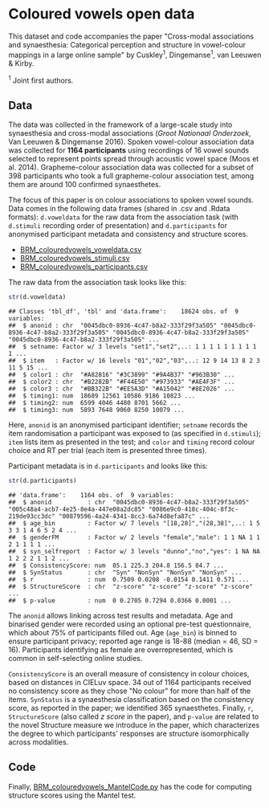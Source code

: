 Coloured vowels open data
================

This dataset and code accompanies the paper "Cross-modal associations and synaesthesia: Categorical perception and structure in vowel-colour mappings in a large online sample" by Cuskley<sup>1</sup>, Dingemanse<sup>1</sup>, van Leeuwen & Kirby.

<sup>1</sup> Joint first authors.

Data
----

The data was collected in the framework of a large-scale study into synaesthesia and cross-modal associations (*Groot Nationaal Onderzoek*, Van Leeuwen & Dingemanse 2016). Spoken vowel-colour association data was collected for **1164 participants** using recordings of 16 vowel sounds selected to represent points spread through acoustic vowel space (Moos et al. 2014). Grapheme-colour association data was collected for a subset of 398 participants who took a full grapheme-colour association test, among them are around 100 confirmed synaesthetes.

The focus of this paper is on colour associations to spoken vowel sounds. Data comes in the following data frames (shared in .csv and .Rdata formats): `d.voweldata` for the raw data from the association task (with `d.stimuli` recording order of presentation) and `d.participants` for anonymised participant metadata and consistency and structure scores.

-   [BRM\_colouredvowels\_voweldata.csv](/BRM_colouredvowels_voweldata.csv)
-   [BRM\_colouredvowels\_stimuli.csv](/BRM_colouredvowels_stimuli.csv)
-   [BRM\_colouredvowels\_participants.csv](/BRM_colouredvowels_participants.csv)

The raw data from the association task looks like this:

``` r
str(d.voweldata)
```

    ## Classes 'tbl_df', 'tbl' and 'data.frame':    18624 obs. of  9 variables:
    ##  $ anonid : chr  "0045dbc0-8936-4c47-b8a2-333f29f3a505" "0045dbc0-8936-4c47-b8a2-333f29f3a505" "0045dbc0-8936-4c47-b8a2-333f29f3a505" "0045dbc0-8936-4c47-b8a2-333f29f3a505" ...
    ##  $ setname: Factor w/ 3 levels "set1","set2",..: 1 1 1 1 1 1 1 1 1 1 ...
    ##  $ item   : Factor w/ 16 levels "01","02","03",..: 12 9 14 13 8 2 3 11 5 15 ...
    ##  $ color1 : chr  "#A82816" "#3C3899" "#9A4B37" "#963B30" ...
    ##  $ color2 : chr  "#B2282B" "#F44E50" "#973933" "#AE4F3F" ...
    ##  $ color3 : chr  "#BB322B" "#EE5A3D" "#A15042" "#8E2026" ...
    ##  $ timing1: num  18689 12561 10586 9186 10823 ...
    ##  $ timing2: num  6599 4046 4480 8701 5662 ...
    ##  $ timing3: num  5893 7648 9060 8250 10079 ...

Here, `anonid` is an anonymised participant identifier; `setname` records the item randomisation a participant was exposed to (as specified in `d.stimuli`); `item` lists item as presented in the test; and `color` and `timing` record colour choice and RT per trial (each item is presented three times).

Participant metadata is in `d.participants` and looks like this:

``` r
str(d.participants)
```

    ## 'data.frame':    1164 obs. of  9 variables:
    ##  $ anonid          : chr  "0045dbc0-8936-4c47-b8a2-333f29f3a505" "005c48a4-acb7-4e25-8e4a-447e08a2dc85" "0086e9c0-418c-404c-8f3c-219de93cc3dc" "00879596-4a24-4341-8cc3-6a74d8efa87c" ...
    ##  $ age_bin         : Factor w/ 7 levels "[18,28]","(28,38]",..: 1 5 3 3 1 4 6 5 2 4 ...
    ##  $ genderFM        : Factor w/ 2 levels "female","male": 1 1 NA 1 1 2 1 1 1 1 ...
    ##  $ syn_selfreport  : Factor w/ 3 levels "dunno","no","yes": 1 NA NA 1 2 2 2 1 1 2 ...
    ##  $ ConsistencyScore: num  85.1 225.3 204.8 156.5 84.7 ...
    ##  $ SynStatus       : chr  "Syn" "NonSyn" "NonSyn" "NonSyn" ...
    ##  $ r               : num  0.7509 0.0208 -0.0154 0.1411 0.571 ...
    ##  $ StructureScore  : chr  "z-score" "z-score" "z-score" "z-score" ...
    ##  $ p-value         : num  0 0.2705 0.7294 0.0366 0.0001 ...

The `anonid` allows linking across test results and metadata. Age and binarised gender were recorded using an optional pre-test questionnaire, which about 75% of participants filled out. Age (`age_bin`) is binned to ensure participant privacy; reported age range is 18-88 (median = 46, SD = 16). Participants identifying as female are overrepresented, which is common in self-selecting online studies.

`ConsistencyScore` is an overall measure of consistency in colour choices, based on distances in CIELuv space. 34 out of 1164 participants received no consistency score as they chose "No colour" for more than half of the items. `SynStatus` is a synaesthesia classification based on the consistency score, as reported in the paper; we identified 365 synaesthetes. Finally, `r`, `StructureScore` (also called *z score* in the paper), and `p-value` are related to the novel Structure measure we introduce in the paper, which characterizes the degree to which participants' responses are structure isomorphically across modalities.

Code
----

Finally, [BRM\_colouredvowels\_MantelCode.py](/BRM_colouredvowels_MantelCode.py) has the code for computing structure scores using the Mantel test.
